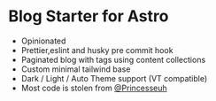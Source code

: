 # Blog Starter for Astro

- Opinionated
- Prettier,eslint and husky pre commit hook
- Paginated blog with tags using content collections
- Custom minimal tailwind base
- Dark / Light / Auto Theme support (VT compatible)
- Most code is stolen from [@Princesseuh](https://github.com/Princesseuh)
